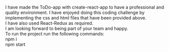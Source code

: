 I have made the ToDo-app with create-react-app to have a professional and quality environment.
I have enjoyed doing this coding challenge by implementing the css and html files that have been provided above.
</br>
I have also used React-Redux as required.
</br>
I am looking forward to being part of your team and happy.
</br>
To run the project run the following commands:
</br>
npm i
</br>
npm start

